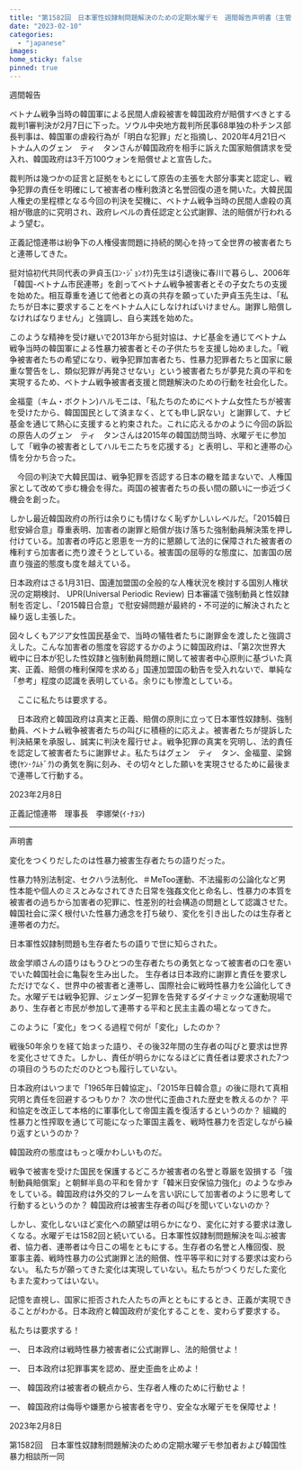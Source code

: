 ```yaml
---
title: "第1582回　日本軍性奴隷制問題解決のための定期水曜デモ　週間報告声明書（主管：韓国性暴力相談所）"
date: "2023-02-10"
categories: 
  - "japanese"
images:
home_sticky: false
pinned: true    
---
```


週間報告

ベトナム戦争当時の韓国軍による民間人虐殺被害を韓国政府が賠償すべきとする裁判1審判決が2月7日に下った。ソウル中央地方裁判所民事68単独の朴チンス部長判事は、韓国軍の虐殺行為が「明白な犯罪」だと指摘し、2020年4月21日ベトナム人のグェン　ティ　タンさんが韓国政府を相手に訴えた国家賠償請求を受入れ、韓国政府は3千万100ウォンを賠償せよと宣告した。

裁判所は幾つかの証言と証拠をもとにして原告の主張を大部分事実と認定し、戦争犯罪の責任を明確にして被害者の権利救済と名誉回復の道を開いた。大韓民国人権史の里程標となる今回の判決を契機に、ベトナム戦争当時の民間人虐殺の真相が徹底的に究明され、政府レベルの責任認定と公式謝罪、法的賠償が行われるよう望む。

正義記憶連帯は紛争下の人権侵害問題に持続的関心を持って全世界の被害者たちと連帯してきた。

挺対協初代共同代表の尹貞玉(ﾕﾝ･ｼﾞｮﾝｵｸ)先生は引退後に春川で暮らし、2006年「韓国-ベトナム市民連帯」を創ってベトナム戦争被害者とその子女たちの支援を始めた。相互尊重を通じて他者との真の共存を願っていた尹貞玉先生は、「私たちが日本に要求することをベトナム人にしなければいけません。謝罪し賠償しなければなりません」と強調し、自ら実践を始めた。

このような精神を受け継いで2013年から挺対協は、ナビ基金を通じてベトナム戦争当時の韓国軍による性暴力被害者とその子供たちを支援し始めました。「戦争被害者たちの希望になり、戦争犯罪加害者たち、性暴力犯罪者たちと国家に厳重な警告をし、類似犯罪が再発させない」という被害者たちが夢見た真の平和を実現するため、ベトナム戦争被害者支援と問題解決のための行動を社会化した。

金福童（キム・ボクトン)ハルモニは、「私たちのためにベトナム女性たちが被害を受けたから、韓国国民として済まなく、とても申し訳ない」と謝罪して、ナビ基金を通じて熱心に支援すると約束された。これに応えるかのように今回の訴訟の原告人のグェン　ティ　タンさんは2015年の韓国訪問当時、水曜デモに参加して「戦争の被害者としてハルモニたちを応援する」と表明し、平和と連帯の心情を分かち合った。

　今回の判決で大韓民国は、戦争犯罪を否認する日本の轍を踏まないで、人権国家として改めて歩む機会を得た。両国の被害者たちの長い間の願いに一歩近づく機会を創った。

しかし最近韓国政府の所行は余りにも情けなく恥ずかしいレベルだ。「2015韓日慰安婦合意」尊重表明、加害者の謝罪と賠償が抜け落ちた強制動員解決策を押し付けている。加害者の呼応と恩恵を一方的に懇願して法的に保障された被害者の権利すら加害者に売り渡そうとしている。被害国の屈辱的な態度に、加害国の居直り強盗的態度も度を越えている。

日本政府はさる1月31日、国連加盟国の全般的な人権状況を検討する国別人権状況の定期検討、 UPR(Universal Periodic Review) 日本審議で強制動員と性奴隷制を否定し、「2015韓日合意」で慰安婦問題が最終的・不可逆的に解決されたと繰り返し主張した。

図々しくもアジア女性国民基金で、当時の犠牲者たちに謝罪金を渡したと強調さえした。こんな加害者の態度を容認するかのように韓国政府は、「第2次世界大戦中に日本が犯した性奴隷と強制動員問題に関して被害者中心原則に基づいた真実、正義、賠償の権利保障を求める」国連加盟国の勧告を受入れないで、単純な「参考」程度の認識を表明している。余りにも惨澹としている。

　ここに私たちは要求する。

　日本政府と韓国政府は真実と正義、賠償の原則に立って日本軍性奴隷制、強制動員、ベトナム戦争被害者たちの叫びに積極的に応えよ。被害者たちが提訴した判決結果を承服し、誠実に判決を履行せよ。戦争犯罪の真実を究明し、法的責任を認定して被害者たちに謝罪せよ。私たちはグェン　ティ　タン、金福童、梁錦徳(ﾔﾝ･ｸﾑﾄﾞｸ)の勇気を胸に刻み、その切々とした願いを実現させるために最後まで連帯して行動する。

2023年2月8日

正義記憶連帯　理事長　李娜榮(ｲ･ﾅﾖﾝ)

* * *

声明書  

変化をつくりだしたのは性暴力被害生存者たちの語りだった。

性暴力特別法制定、セクハラ法制化、＃MeToo運動、不法撮影の公論化など男性本能や個人のミスとみなされてきた日常を強姦文化と命名し、性暴力の本質を被害者の過ちから加害者の犯罪に、性差別的社会構造の問題として認識させた。韓国社会に深く根付いた性暴力通念を打ち破り、変化を引き出したのは生存者と連帯者の力だ。

日本軍性奴隷制問題も生存者たちの語りで世に知らされた。

故金学順さんの語りはもうひとつの生存者たちの勇気となって被害者の口を塞いでいた韓国社会に亀裂を生み出した。 生存者は日本政府に謝罪と責任を要求しただけでなく、世界中の被害者と連帯し、国際社会に戦時性暴力を公論化してきた。水曜デモは戦争犯罪、ジェンダー犯罪を告発するダイナミックな運動現場であり、生存者と市民が参加して連帯する平和と民主主義の場となってきた。

このように「変化」をつくる過程で何が「変化」したのか？ 

戦後50年余りを経て始まった語り、その後32年間の生存者の叫びと要求は世界を変化させてきた。しかし、責任が明らかになるほどに責任者は要求された7つの項目のうちのただのひとつも履行していない。

日本政府はいつまで「1965年日韓協定」、「2015年日韓合意」の後に隠れて真相究明と責任を回避するつもりか？ 次の世代に歪曲された歴史を教えるのか？ 平和協定を改正して本格的に軍事化して帝国主義を復活するというのか？ 組織的性暴力と性搾取を通じて可能になった軍国主義を、戦時性暴力を否定しながら繰り返すというのか？

韓国政府の態度はもっと嘆かわしいものだ。

戦争で被害を受けた国民を保護するどころか被害者の名誉と尊厳を毀損する「強制動員賠償案」と朝鮮半島の平和を脅かす「韓米日安保協力強化」のような歩みをしている。韓国政府は外交的フレームを言い訳にして加害者のように思考して行動するというのか？ 韓国政府は被害生存者の叫びを聞いていないのか？

しかし、変化しないほど変化への願望は明らかになり、変化に対する要求は激しくなる。水曜デモは1582回と続いている。日本軍性奴隷制問題解決を叫ぶ被害者、協力者、連帯者は今日この場をともにする。生存者の名誉と人権回復、脱軍事主義、戦時性暴力の公式謝罪と法的賠償、性平等平和に対する要求は変わらない。 私たちが願ってきた変化は実現していない。私たちがつくりだした変化もまた変わってはいない。

記憶を直視し、国家に拒否された人たちの声とともにするとき、正義が実現できることがわかる。日本政府と韓国政府が変化することを、変わらず要求する。

私たちは要求する！

一、 日本政府は戦時性暴力被害者に公式謝罪し、法的賠償せよ！

一、 日本政府は犯罪事実を認め、歴史歪曲を止めよ！

一、 韓国政府は被害者の観点から、生存者人権のために行動せよ！

一、 韓国政府は侮辱や嫌悪から被害者を守り、安全な水曜デモを保障せよ！

2023年2月8日

第1582回　日本軍性奴隷制問題解決のための定期水曜デモ参加者および韓国性暴力相談所一同
